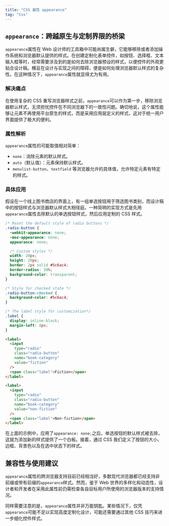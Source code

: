 ```yaml
---
title: "CSS 属性 appearance"
tag: "Css"
---
```


## `appearance`：跨越原生与定制界限的桥梁

`appearance`属性在 Web 设计师的工具箱中可能尚属生僻，它能够移除或者添加操作系统和浏览器默认提供的样式。在创建定制化表单控件，如按钮、选择框、文本输入框等时，经常需要涉及到的是如何去除浏览器预设的样式，以便控件的外观更贴合设计稿。横亘在设计与实现之间的障碍，便是如何处理浏览器默认样式的复杂性。在这种情况下，`appearance`属性就显得尤为有用。

### 解决痛点

在使用复杂的 CSS 重写浏览器样式之前，`appearance`可以作为第一步，移除浏览器默认样式，无须担忧控件在不同浏览器下的一致性问题。确切地说，这个属性能够让元素不再使用平台原生的样式，而是采用应用层定义的样式，这对于统一用户界面提供了极大的便利。

### 属性解析

`appearance`属性的可能取值相对简单：

- `none`：消除元素的默认样式。
- `auto`（默认值）：元素保持默认样式。
- `menulist-button`、`textfield` 等浏览器允许的具体值，允许特定元素有特定的样式。

### 具体应用

假设在一个线上图书商店的界面上，有一组单选按钮用于筛选图书类别，而设计稿中的按钮样式与浏览器默认样式大相径庭。一种简明的实现方式是先用`appearance`属性去除默认的单选按钮样式，然后应用定制的 CSS 样式。

```css
/* Reset the default style of radio buttons */
.radio-button {
  -webkit-appearance: none;
  -moz-appearance: none;
  appearance: none;

  /* Custom styles */
  width: 20px;
  height: 20px;
  border: 2px solid #5c6ac4;
  border-radius: 50%;
  background-color: transparent;
}

/* Style for checked state */
.radio-button:checked {
  background-color: #5c6ac4;
}

/* The label style for customization*/
.label {
  display: inline-block;
  margin-left: 8px;
}
```

```html
<label>
  <input
    type="radio"
    class="radio-button"
    name="book-category"
    value="fiction"
  />
  <span class="label">Fiction</span>
</label>

<label>
  <input
    type="radio"
    class="radio-button"
    name="book-category"
    value="non-fiction"
  />
  <span class="label">Non-fiction</span>
</label>
```

在上面的示例中，应用了`appearance: none;`之后，单选按钮的默认样式被去除，这就为添加新的样式提供了一个白板。接着，通过 CSS 我们定义了按钮的大小、边框、背景色以及在选中状态下的样式。

## 兼容性与使用建议

`appearance`属性的跨浏览器支持目前已经相当好，多数现代浏览器都已经支持非前缀或带有前缀的`appearance`样式。然而，鉴于 Web 世界的多样化和动态性，设计者和开发者在采用此属性前仍需检查各自目标用户所使用的浏览器版本的支持情况。

同样需要注意的是，`appearance`属性并非万能钥匙。某些情况下，仅凭`appearance`可能不足以实现高度定制化设计，可能还需要通过其他 CSS 技巧来进一步细化控件样式。
